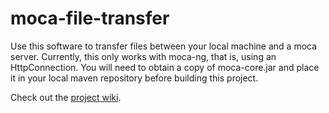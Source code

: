 moca-file-transfer
==================
Use this software to transfer files between your local machine and a moca
server.  Currently, this only works with moca-ng, that is, using an 
HttpConnection.  You will need to obtain a copy of moca-core.jar and place 
it in your local maven repository before building this project.

Check out the [project wiki](../../wiki).